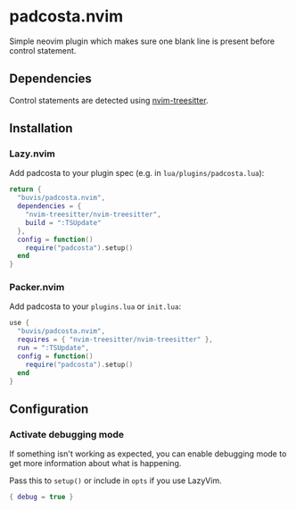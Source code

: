 # padcosta.nvim

Simple neovim plugin which makes sure one blank line is present before control statement.

## Dependencies

Control statements are detected using [nvim-treesitter](https://github.com/nvim-treesitter/nvim-treesitter).

## Installation

### Lazy.nvim

Add padcosta to your plugin spec (e.g. in `lua/plugins/padcosta.lua`):

```lua
return {
  "buvis/padcosta.nvim",
  dependencies = {
    "nvim-treesitter/nvim-treesitter",
    build = ":TSUpdate"
  },
  config = function()
    require("padcosta").setup()
  end
}
```

### Packer.nvim

Add padcosta to your `plugins.lua` or `init.lua`:

```lua
use {
  "buvis/padcosta.nvim",
  requires = { "nvim-treesitter/nvim-treesitter" },
  run = ":TSUpdate",
  config = function()
    require("padcosta").setup()
  end
}
```

## Configuration

### Activate debugging mode

If something isn't working as expected, you can enable debugging mode to get more information about what is happening.

Pass this to `setup()` or include in `opts` if you use LazyVim.

```lua
{ debug = true }
```
